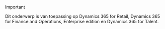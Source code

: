 > [!IMPORTANT]
> Dit onderwerp is van toepassing op Dynamics 365 for Retail, Dynamics 365 for Finance and Operations, Enterprise edition en Dynamics 365 for Talent.
